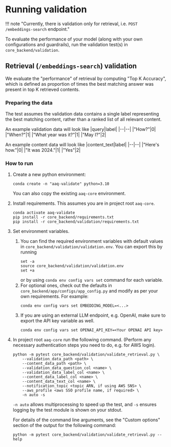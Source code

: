 # Running validation


!!! note "Currently, there is validation only for retrieval, i.e. `POST /embeddings-search` endpoint."

To evaluate the performance of your model (along with your own configurations and
guardrails), run the validation test(s) in `core_backend/validation`.

## Retrieval (`/embeddings-search`) validation

We evaluate the "performance" of retrieval by computing "Top K Accuracy", which is
defined as proportion of times the best matching answer was present in top K retrieved contents.

### Preparing the data
The test assumes the validation data contains a single label representing the best
matching content, rather than a ranked list of all relevant content.

An example validation data will look like
|query|label|
|--|--|
|"How?"|0|
|"When?"|1|
|"What year was it?"|1|
|"May I?"|2|

An example content data will look like
|content_text|label|
|--|--|
|"Here's how."|0|
|"It was 2024."|1|
|"Yes"|2|


### How to run

1. Create a new python environment:
    ```shell
    conda create -n "aaq-validate" python=3.10
    ```
    You can also copy the existing `aaq-core` environment.
2. Install requirements. This assumes you are in project root `aaq-core`.
    ```shell
    conda activate aaq-validate
    pip install -r core_backend/requirements.txt
    pip install -r core_backend/validation/requirements.txt
    ```
3. Set environment variables.
    1. You can find the required environment variables with default values in
        `core_backend/validation/validation.env`. You can export this by running
        ```
        set -a
        source core_backend/validation/validation.env
        set +a
        ```
        or by using `conda env config vars set` command for each variable.
    2. For optional ones, check out the defaults in `core_backend/app/configs/app_config.py`
        and modify as per your own requirements. For example:
        ```
        conda env config vars set EMBEDDING_MODEL=<...>
        ```
    3. If you are using an external LLM endpoint, e.g. OpenAI, make sure to export the
        API key variable as well.
        ```
        conda env config vars set OPENAI_API_KEY=<Your OPENAI API key>
        ```
3. In project root `aaq-core` run the following command. (Perform any necessary
   authentication steps you need to do, e.g. for AWS login).
    ```
    python -m pytest core_backend/validation/validate_retrieval.py \
        --validation_data_path <path> \
        --content_data_path <path> \
        --validation_data_question_col <name> \
        --validation_data_label_col <name> \
        --content_data_label_col <name> \
        --content_data_text_col <name> \
        --notification_topic <topic ARN, if using AWS SNS> \
        --aws_profile <aws SSO profile name, if required> \
        -n auto -s
    ```
    `-n auto` allows multiprocessing to speed up the test, and `-s` ensures logging by
    the test module is shown on your stdout.

    For details of the command line arguments, see the "Custom options" section of the
    output for the following command:
    ```shell
    python -m pytest core_backend/validation/validate_retrieval.py --help
    ```
